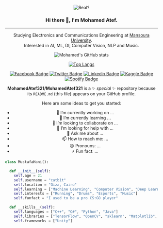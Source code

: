 <div align="center">

![Real?](https://user-images.githubusercontent.com/73308647/230811645-39d10ae7-0762-4f00-a249-f9bbbbc56476.gif)
  
### Hi there 👋, I'm Mohamed Atef.

---

Studying Electronics and Communications Engineering at <a href="Mansoura University">Mansoura University</a>.  
Interested in AI, ML, Dl, Computer Vision, NLP and Music.
  
<!--
[![linkedin](https://linkedin-github-readme.onrender.com/api/render/Mohamed%20Atef/Software%20Engineer/Student/Bachelors%20degree/dark/https%3A%2F%2Favatars.githubusercontent.com%2Fu%2F73308647%3Fv%3D4)](https://www.linkedin.com/in/mohamed-atef-651099193/)
-->
  
![Mohamed's GitHub stats](https://github-readme-stats.vercel.app/api?username=MohamedAtef321&show_icons=true&theme=tokyonight)
  
[![Top Langs](https://github-readme-stats.vercel.app/api/top-langs/?username=MohamedAtef321&layout=compact)](https://github.com/MohamedAtef321/github-readme-stats)



[![Facebook Badge](https://img.shields.io/badge/Facebook-Mohamed%20Atef-4267B2?style=flat&logo=facebook
)](https://www.facebook.com/www.xzorro/)
[![Twitter Badge](https://img.shields.io/badge/Twitter-TeFa564-blue?style=flat&logo=twitter
)](https://twitter.com/TeFa564)
[![Linkedin Badge](https://img.shields.io/badge/LinkedIn-Mohamed%20Atef-0072b1?style=flat&logo=linkedin
)](https://www.linkedin.com/in/mohamed-atef-651099193/)
[![Kaggle Badge](https://img.shields.io/badge/Kaggle-Mohamed%20Atef-0096c7?style=flat&logo=kaggle)](https://www.kaggle.com/mohamedatef321)
[![Spotify Badge](https://img.shields.io/badge/Spotify-Mohamed%20Atef-1DB954?style=flat&logo=spotify)](https://open.spotify.com/user/3177622477l4ydwikdlrnpplrm3e)



**MohamedAtef321/MohamedAtef321** is a ✨ _special_ ✨ repository because its `README.md` (this file) appears on your GitHub profile.

Here are some ideas to get you started:

- 🔭 I’m currently working on ...
- 🌱 I’m currently learning ...
- 👯 I’m looking to collaborate on ...
- 🤔 I’m looking for help with ...
- 💬 Ask me about ...
- 📫 How to reach me: ...
- 😄 Pronouns: ...
- ⚡ Fun fact: ...

</div>

```python
class MustafaHani():
    
  def __init__(self):
    self.age = 21
    self.username = "catb1t"
    self.location = "Giza, Cairo"
    self.learning = ["Machine Learning", "Computer Vision", "Deep Learning"]
    self.interests = ["Running", "Drums", "Esports", "Music"]
    self.funfact = "I used to be a pro CS:GO player"
    
  def __skills__(self):
    self.languages = ["C++", "C#", "Python", "Java"]
    self.libraries = ["TensorFlow", "OpenCV", "sklearn", "Matplotlib", "Seaborn"]
    self.frameworks = ["Unity"]
```
